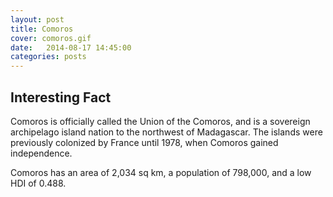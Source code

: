 ```yaml
---
layout: post
title: Comoros
cover: comoros.gif
date:   2014-08-17 14:45:00
categories: posts
---
```


## Interesting Fact

Comoros is officially called the Union of the Comoros, and is a sovereign archipelago island nation to the northwest of Madagascar. The islands were previously colonized by France until 1978, when Comoros gained independence. 

Comoros has an area of 2,034 sq km, a population of 798,000, and a low HDI of 0.488. 